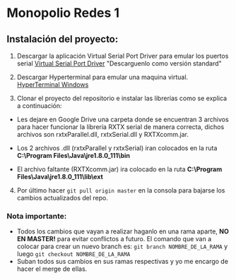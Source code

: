 # Monopolio Redes 1


## Instalación del proyecto:

1. Descargar la aplicación Virtual Serial Port Driver para emular los puertos serial
  [Virtual Serial Port Driver](URL "https://www.eltima.com/es/products/vspdxp/") "Descarguenlo como versión standard"
  
2. Descargar Hyperterminal para emular una maquina virtual.
  [HyperTerminal Windows](URL "https://www.hilgraeve.com/hyperterminal-trial/")
  
3. Clonar el proyecto del repositorio e instalar las librerías como se explica a continuación:
  * Les dejare en Google Drive una carpeta donde se encuentran 3 archivos para hacer funcionar la librería RXTX serial de manera correcta,
  dichos archivos son rxtxParallel.dll, rxtxSerial.dll y RXTXcomm.jar.
  
  * Los 2 archivos .dll (rxtxParallel y rxtxSerial) iran colocados en la ruta **C:\Program Files\Java\jre1.8.0_111\bin** 
  * El archivo faltante (RXTXcomm.jar) ira colocado en la ruta **C:\Program Files\Java\jre1.8.0_111\lib\ext**
  
4. Por último hacer `git pull origin master` en la consola para bajarse los cambios actualizados del repo.

### Nota importante:

* Todos los cambios que vayan a realizar haganlo en una rama aparte, **NO EN MASTER!** para evitar conflictos a futuro.
  El comando que van a colocar para crear un nuevo branch es: `git branch NOMBRE_DE_LA_RAMA` y luego `git checkout NOMBRE_DE_LA_RAMA`
* Suban todos sus cambios en sus ramas respectivas y yo me encargo de hacer el merge de ellas.


  
  
